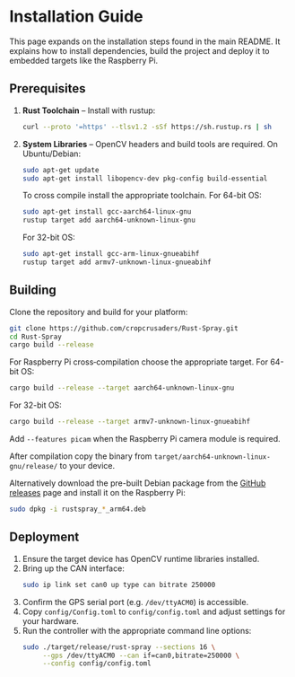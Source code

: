 # Installation Guide

This page expands on the installation steps found in the main README.
It explains how to install dependencies, build the project and deploy
it to embedded targets like the Raspberry Pi.

## Prerequisites

1. **Rust Toolchain** – Install with rustup:
   ```bash
   curl --proto '=https' --tlsv1.2 -sSf https://sh.rustup.rs | sh
   ```
2. **System Libraries** – OpenCV headers and build tools are required.
   On Ubuntu/Debian:
   ```bash
   sudo apt-get update
   sudo apt-get install libopencv-dev pkg-config build-essential
   ```
   To cross compile install the appropriate toolchain.
   For 64-bit OS:
   ```bash
   sudo apt-get install gcc-aarch64-linux-gnu
   rustup target add aarch64-unknown-linux-gnu
   ```
   For 32-bit OS:
   ```bash
   sudo apt-get install gcc-arm-linux-gnueabihf
   rustup target add armv7-unknown-linux-gnueabihf
   ```

## Building

Clone the repository and build for your platform:

```bash
git clone https://github.com/cropcrusaders/Rust-Spray.git
cd Rust-Spray
cargo build --release
```

For Raspberry Pi cross‑compilation choose the appropriate target.
For 64-bit OS:

```bash
cargo build --release --target aarch64-unknown-linux-gnu
```
For 32-bit OS:

```bash
cargo build --release --target armv7-unknown-linux-gnueabihf
```
Add `--features picam` when the Raspberry Pi camera module is required.

After compilation copy the binary from
`target/aarch64-unknown-linux-gnu/release/` to your device.

Alternatively download the pre-built Debian package from the
[GitHub releases](https://github.com/cropcrusaders/Rust-Spray/releases)
page and install it on the Raspberry Pi:

```bash
sudo dpkg -i rustspray_*_arm64.deb
```

## Deployment

1. Ensure the target device has OpenCV runtime libraries installed.
2. Bring up the CAN interface:
   ```bash
   sudo ip link set can0 up type can bitrate 250000
   ```
3. Confirm the GPS serial port (e.g. `/dev/ttyACM0`) is accessible.
4. Copy `config/Config.toml` to `config/config.toml` and adjust settings
   for your hardware.
5. Run the controller with the appropriate command line options:
   ```bash
   sudo ./target/release/rust-spray --sections 16 \
        --gps /dev/ttyACM0 --can if=can0,bitrate=250000 \
        --config config/config.toml
   ```
